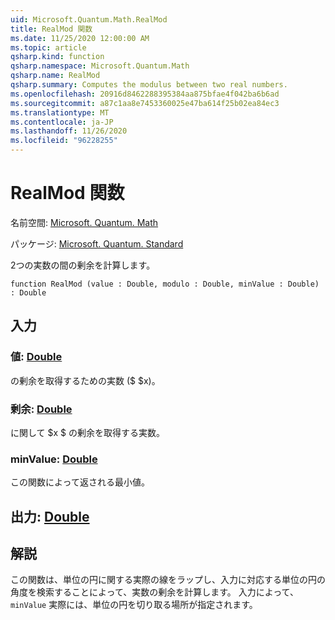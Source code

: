 ```yaml
---
uid: Microsoft.Quantum.Math.RealMod
title: RealMod 関数
ms.date: 11/25/2020 12:00:00 AM
ms.topic: article
qsharp.kind: function
qsharp.namespace: Microsoft.Quantum.Math
qsharp.name: RealMod
qsharp.summary: Computes the modulus between two real numbers.
ms.openlocfilehash: 20916d8462288395384aa875bfae4f042ba6b6ad
ms.sourcegitcommit: a87c1aa8e7453360025e47ba614f25b02ea84ec3
ms.translationtype: MT
ms.contentlocale: ja-JP
ms.lasthandoff: 11/26/2020
ms.locfileid: "96228255"
---
```

# <a name="realmod-function"></a>RealMod 関数

名前空間: [Microsoft. Quantum. Math](xref:Microsoft.Quantum.Math)

パッケージ: [Microsoft. Quantum. Standard](https://nuget.org/packages/Microsoft.Quantum.Standard)


2つの実数の間の剰余を計算します。

```qsharp
function RealMod (value : Double, modulo : Double, minValue : Double) : Double
```


## <a name="input"></a>入力

### <a name="value--double"></a>値: [Double](xref:microsoft.quantum.lang-ref.double)

の剰余を取得するための実数 ($ $x)。


### <a name="modulo--double"></a>剰余: [Double](xref:microsoft.quantum.lang-ref.double)

に関して $x $ の剰余を取得する実数。


### <a name="minvalue--double"></a>minValue: [Double](xref:microsoft.quantum.lang-ref.double)

この関数によって返される最小値。



## <a name="output--double"></a>出力: [Double](xref:microsoft.quantum.lang-ref.double)



## <a name="remarks"></a>解説

この関数は、単位の円に関する実際の線をラップし、入力に対応する単位の円の角度を検索することによって、実数の剰余を計算します。
入力によって、 `minValue` 実際には、単位の円を切り取る場所が指定されます。